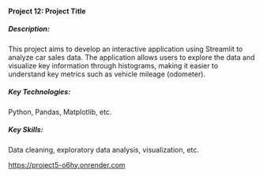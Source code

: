 #### Project 12: Project Title

##### Description:
 This project aims to develop an interactive application using Streamlit to analyze car sales data. The application allows users to explore the data and visualize key information through histograms, making it easier to understand key metrics such as vehicle mileage (odometer).
##### Key Technologies:
Python, Pandas, Matplotlib, etc.
##### Key Skills: 
Data cleaning, exploratory data analysis, visualization, etc.

https://project5-o6hy.onrender.com 